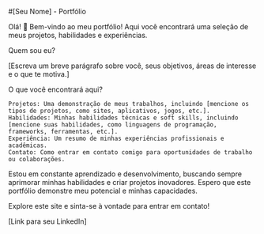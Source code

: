 #[Seu Nome] - Portfólio

Olá! 👋 Bem-vindo ao meu portfólio! Aqui você encontrará uma seleção de meus projetos, habilidades e experiências.

Quem sou eu?

[Escreva um breve parágrafo sobre você, seus objetivos, áreas de interesse e o que te motiva.]

O que você encontrará aqui?

    Projetos: Uma demonstração de meus trabalhos, incluindo [mencione os tipos de projetos, como sites, aplicativos, jogos, etc.].
    Habilidades: Minhas habilidades técnicas e soft skills, incluindo [mencione suas habilidades, como linguagens de programação, frameworks, ferramentas, etc.].
    Experiência: Um resumo de minhas experiências profissionais e acadêmicas.
    Contato: Como entrar em contato comigo para oportunidades de trabalho ou colaborações.


Estou em constante aprendizado e desenvolvimento, buscando sempre aprimorar minhas habilidades e criar projetos inovadores. Espero que este portfólio demonstre meu potencial e minhas capacidades.

Explore este site e sinta-se à vontade para entrar em contato!

[Link para seu LinkedIn]
